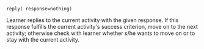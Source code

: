 ```
reply( response=nothing)
```

Learner replies to the current activity with the given response. If this response fulfills the current activity's success criterion, move on to the next activity; otherwise check with learner whether s/he wants to move on or to stay with the current activity.

